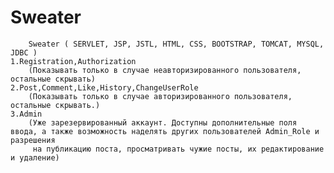 # Sweater
        Sweater ( SERVLET, JSP, JSTL, HTML, CSS, BOOTSTRAP, TOMCAT, MYSQL, JDBC )
	1.Registration,Authorization
		(Показывать только в случае неавторизированного пользователя, остальные скрывать)
	2.Post,Comment,Like,History,ChangeUserRole
		(Показывать только в случае авторизированного пользователя, остальные скрывать.)
	3.Admin
		(Уже зарезервированный аккаунт. Доступны дополнительные поля ввода, а также возможность наделять других пользователей Admin_Role и разрешения
		 на публикацию поста, просматривать чужие посты, их редактирование и удаление)
